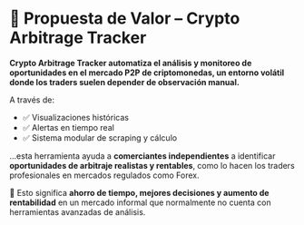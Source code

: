 # 📌 Propuesta de Valor – Crypto Arbitrage Tracker

**Crypto Arbitrage Tracker automatiza el análisis y monitoreo de oportunidades en el mercado P2P de criptomonedas, un entorno volátil donde los traders suelen depender de observación manual.**

A través de:

- ✅ Visualizaciones históricas
- ✅ Alertas en tiempo real
- ✅ Sistema modular de scraping y cálculo

...esta herramienta ayuda a **comerciantes independientes** a identificar **oportunidades de arbitraje realistas y rentables**, como lo hacen los traders profesionales en mercados regulados como Forex.

🎯 Esto significa **ahorro de tiempo, mejores decisiones y aumento de rentabilidad** en un mercado informal que normalmente no cuenta con herramientas avanzadas de análisis.
